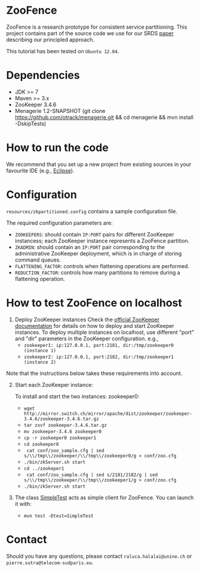 ZooFence
==============

ZooFence is a research prototype for consistent service partitioning. This project contains part of the source code we use for our SRDS [paper](https://drive.google.com/file/d/0BwFkGepvBDQobnJ2WWtDVjNXUlE) describing our principled approach.

This tutorial has been tested on `Ubuntu 12.04`.

# Dependencies #
* JDK >= 7
* Maven >= 3.x
* ZooKeeper 3.4.6
* Menagerie 1.2-SNAPSHOT (git clone https://github.com/otrack/menagerie.git && cd menagerie && mvn install -DskipTests)

# How to run the code #
We recommend that you set up a new project from existing sources in your favourite IDE (e.g., [Eclipse](http://stackoverflow.com/questions/2636201/how-to-create-a-project-from-existing-source-in-eclipse-and-then-find-it)).

# Configuration #
`resources/zkpartitioned.config` contains a sample configuration file.

The required configuration parameters are:
* `ZOOKEEPERS`: should contain `IP:PORT` pairs for different ZooKeeper instancess; each ZooKeeper instance represents a ZooFence partition.
* `ZKADMIN`: should contain an `IP:PORT` pair corresponding to the administrative ZooKeeper deployment, which is in charge of storing command queues.
* `FLATTENING_FACTOR`: controls when flattening operations are performed.
* `REDUCTION_FACTOR`: controls how many partitions to remove during a flattening operation.

# How to test ZooFence on localhost #
1. Deploy ZooKeeper instances
   Check the [official ZooKeeper documentation](https://zookeeper.apache.org/doc/r3.1.2/zookeeperAdmin.html#sc_singleAndDevSetup) for details on how to deploy and start ZooKeeper instances.
   To deploy multiple instances on localhost, use different "port" and "dir" parameters in the ZooKeeper configuration.
   e.g.,
   * `zookeeper1: ip:127.0.0.1, port:2181, dir:/tmp/zookeeper0 (instance 1)`
   * `zookeeper2: ip:127.0.0.1, port:2182, dir:/tmp/zookeeper1 (instance 2)`

Note that the instructions below takes these requirements into account. 

2. Start each ZooKeeper instance:

   To install and start the two instances: zookeeper0:
   * `wget http://mirror.switch.ch/mirror/apache/dist/zookeeper/zookeeper-3.4.6/zookeeper-3.4.6.tar.gz`
   * `tar zxvf zookeeper-3.4.6.tar.gz`
   * `mv zookeeper-3.4.6 zookeeper0`
   * `cp -r zookeeper0 zookeeper1`
   * `cd zookeeper0`
   * ` cat conf/zoo_sample.cfg | sed s/\\/tmp\\/zookeeper/\\/tmp\\/zookeeper0/g > conf/zoo.cfg`
   * `./bin/zkServer.sh start`
   * `cd ../zookeper1`
   * ` cat conf/zoo_sample.cfg | sed s/2181/2182/g | sed s/\\/tmp\\/zookeeper/\\/tmp\\/zookeeper1/g > conf/zoo.cfg`
   * `./bin/zkServer.sh start`

3. The class [SimpleTest](https://github.com/leads-project/ZooFence/blob/master/src/test/java/ch/unine/zoofence/SimpleTest.java) acts as simple client for ZooFence. You can launch it with:

   * `mvn test -Dtest=SimpleTest`

# Contact #

Should you have any questions, please contact `raluca.halalai@unine.ch` or `pierre.sutra@telecom-sudparis.eu`.
